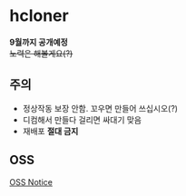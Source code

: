 # hcloner
<b>9월까지 공개예정</b><br>
<strike>노력은 해볼게요(?)</strike>

## 주의
* 정상작동 보장 안함. 꼬우면 만들어 쓰십시오(?)
* 디컴해서 만들다 걸리면 싸대기 맞음
* 재배포 <b>절대 금지</b>

## OSS
[OSS Notice](https://hcloner.github.io/LICSENCE.html)
